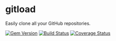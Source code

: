 # gitload

Easily clone all your GitHub repositories.

[![Gem Version](https://badge.fury.io/rb/gitload.svg)](http://badge.fury.io/rb/gitload)
[![Build Status](https://travis-ci.org/AlphaHydrae/gitload.svg?branch=master)](http://travis-ci.org/AlphaHydrae/gitload)
[![Coverage Status](https://coveralls.io/repos/AlphaHydrae/gitload/badge.svg)](https://coveralls.io/r/AlphaHydrae/gitload)
